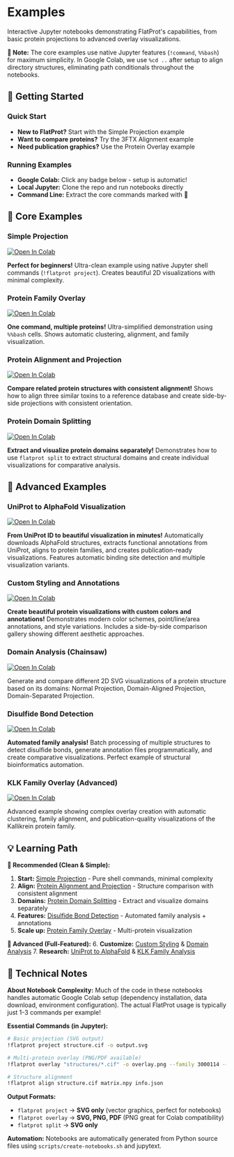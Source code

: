 # Examples

Interactive Jupyter notebooks demonstrating FlatProt's capabilities, from basic protein projections to advanced overlay visualizations.

**📝 Note:** The core examples use native Jupyter features (`!command`, `%%bash`) for maximum simplicity. In Google Colab, we use `%cd ..` after setup to align directory structures, eliminating path conditionals throughout the notebooks.

## 🚀 Getting Started

### Quick Start
- **New to FlatProt?** Start with the Simple Projection example
- **Want to compare proteins?** Try the 3FTX Alignment example
- **Need publication graphics?** Use the Protein Overlay example

### Running Examples
- **Google Colab:** Click any badge below - setup is automatic!
- **Local Jupyter:** Clone the repo and run notebooks directly
- **Command Line:** Extract the core commands marked with 🎯

## 📖 Core Examples

### Simple Projection
[![Open In Colab](https://colab.research.google.com/assets/colab-badge.svg)](https://colab.research.google.com/github/t03i/FlatProt/blob/main/examples/simple_projection_v2.ipynb)

**Perfect for beginners!** Ultra-clean example using native Jupyter shell commands (`!flatprot project`). Creates beautiful 2D visualizations with minimal complexity.

### Protein Family Overlay
[![Open In Colab](https://colab.research.google.com/assets/colab-badge.svg)](https://colab.research.google.com/github/t03i/FlatProt/blob/main/examples/overlay.ipynb)

**One command, multiple proteins!** Ultra-simplified demonstration using `%%bash` cells. Shows automatic clustering, alignment, and family visualization.

### Protein Alignment and Projection
[![Open In Colab](https://colab.research.google.com/assets/colab-badge.svg)](https://colab.research.google.com/github/t03i/FlatProt/blob/main/examples/project_align.ipynb)

**Compare related protein structures with consistent alignment!** Shows how to align three similar toxins to a reference database and create side-by-side projections with consistent orientation.

### Protein Domain Splitting
[![Open In Colab](https://colab.research.google.com/assets/colab-badge.svg)](https://colab.research.google.com/github/t03i/FlatProt/blob/main/examples/split.ipynb)

**Extract and visualize protein domains separately!** Demonstrates how to use `flatprot split` to extract structural domains and create individual visualizations for comparative analysis.

## 🔬 Advanced Examples

### UniProt to AlphaFold Visualization

[![Open In Colab](https://colab.research.google.com/assets/colab-badge.svg)](https://colab.research.google.com/github/t03i/FlatProt/blob/main/examples/uniprot_alphafold.ipynb)

**From UniProt ID to beautiful visualization in minutes!** Automatically downloads AlphaFold structures, extracts functional annotations from UniProt, aligns to protein families, and creates publication-ready visualizations. Features automatic binding site detection and multiple visualization variants.

### Custom Styling and Annotations

[![Open In Colab](https://colab.research.google.com/assets/colab-badge.svg)](https://colab.research.google.com/github/t03i/FlatProt/blob/main/examples/custom_styling.ipynb)

**Create beautiful protein visualizations with custom colors and annotations!** Demonstrates modern color schemes, point/line/area annotations, and style variations. Includes a side-by-side comparison gallery showing different aesthetic approaches.


### Domain Analysis (Chainsaw)

[![Open In Colab](https://colab.research.google.com/assets/colab-badge.svg)](https://colab.research.google.com/github/t03i/FlatProt/blob/main/examples/chainsaw.ipynb)

Generate and compare different 2D SVG visualizations of a protein structure based on its domains: Normal Projection, Domain-Aligned Projection, Domain-Separated Projection.

### Disulfide Bond Detection

[![Open In Colab](https://colab.research.google.com/assets/colab-badge.svg)](https://colab.research.google.com/github/t03i/FlatProt/blob/main/examples/disulfide_auto.ipynb)

**Automated family analysis!** Batch processing of multiple structures to detect disulfide bonds, generate annotation files programmatically, and create comparative visualizations. Perfect example of structural bioinformatics automation.

### KLK Family Overlay (Advanced)

[![Open In Colab](https://colab.research.google.com/assets/colab-badge.svg)](https://colab.research.google.com/github/t03i/FlatProt/blob/main/examples/klk_overlay.ipynb)

Advanced example showing complex overlay creation with automatic clustering, family alignment, and publication-quality visualizations of the Kallikrein protein family.

## 💡 Learning Path

**🚀 Recommended (Clean & Simple):**
1. **Start:** [Simple Projection](simple_projection_v2.ipynb) - Pure shell commands, minimal complexity
2. **Align:** [Protein Alignment and Projection](project_align.ipynb) - Structure comparison with consistent alignment
3. **Domains:** [Protein Domain Splitting](split.ipynb) - Extract and visualize domains separately
4. **Features:** [Disulfide Bond Detection](disulfide_auto.ipynb) - Automated family analysis + annotations
5. **Scale up:** [Protein Family Overlay](overlay_v2.ipynb) - Multi-protein visualization

**🔬 Advanced (Full-Featured):**
6. **Customize:** [Custom Styling](custom_styling.ipynb) & [Domain Analysis](chainsaw.ipynb)
7. **Research:** [UniProt to AlphaFold](uniprot_alphafold.ipynb) & [KLK Family Analysis](klk_overlay.ipynb)

## 🔧 Technical Notes

**About Notebook Complexity:** Much of the code in these notebooks handles automatic Google Colab setup (dependency installation, data download, environment configuration). The actual FlatProt usage is typically just 1-3 commands per example!

**Essential Commands (in Jupyter):**
```bash
# Basic projection (SVG output)
!flatprot project structure.cif -o output.svg

# Multi-protein overlay (PNG/PDF available)
!flatprot overlay "structures/*.cif" -o overlay.png --family 3000114 --clustering

# Structure alignment
!flatprot align structure.cif matrix.npy info.json
```

**Output Formats:**
- `flatprot project` → **SVG only** (vector graphics, perfect for notebooks)
- `flatprot overlay` → **SVG, PNG, PDF** (PNG great for Colab compatibility)
- `flatprot split` → **SVG only**

**Automation:** Notebooks are automatically generated from Python source files using `scripts/create-notebooks.sh` and jupytext.
